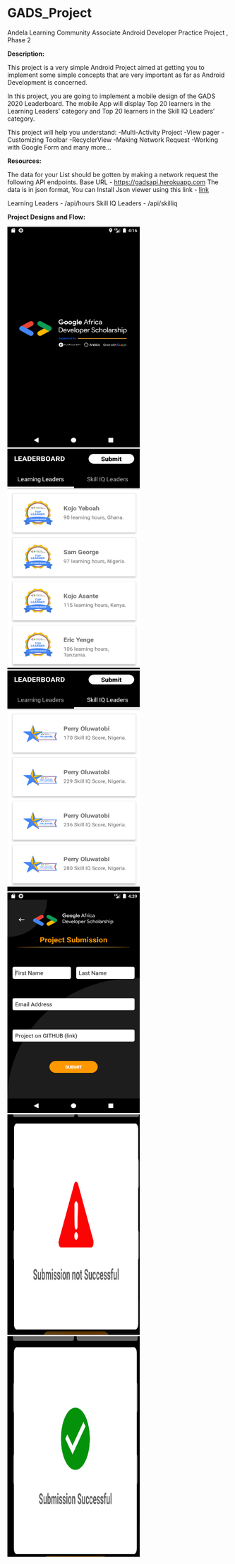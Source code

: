 # GADS_Project
Andela Learning Community Associate Android Developer Practice Project , Phase 2

**Description:**

This project is a very simple Android Project aimed at getting you to implement some simple concepts that are very important as far as Android Development is concerned.

In this project, you are going to implement a mobile design of the GADS 2020 Leaderboard.
The mobile App will display Top 20 learners in the Learning Leaders’ category and Top 20 learners in the Skill IQ Leaders’ category.

This project will help you understand:
-Multi-Activity Project
-View pager
-Customizing Toolbar
-RecyclerView
-Making Network Request
-Working with Google Form and many more...

**Resources:**

The data  for your List should be gotten by making a network request the following API endpoints.
Base URL - https://gadsapi.herokuapp.com
The data is in json format, You can Install Json viewer using this link - [link](https://chrome.google.com/webstore/detail/json-viewer/gbmdgpbipfallnflgajpaliibnhdgobh?utm_source=chrome-ntp-icon%E2%80%A9)

Learning Leaders - /api/hours
Skill IQ Leaders - /api/skilliq

**Project Designs and Flow:**


<img src="https://github.com/lilylydia/GADS_Project/blob/master/Screenshots/splash_screen.png" alt="splash screen" width="300" height="500">
<img src="https://github.com/lilylydia/GADS_Project/blob/master/Screenshots/learning_leaders.png" alt="learning leaders" width="300" height="500">
<img src="https://github.com/lilylydia/GADS_Project/blob/master/Screenshots/Skil_IQ_leaders.png" alt="skill IQ leaders" width="300" height="500">
<img src="https://github.com/lilylydia/GADS_Project/blob/master/Screenshots/submit_infos.png" alt="submit infos" width="300" height="500">
<img src="https://github.com/lilylydia/GADS_Project/blob/master/Screenshots/submission_failed.png" alt="submission failded" width="300" height="500">
<img src="https://github.com/lilylydia/GADS_Project/blob/master/Screenshots/submition_successful.png" alt="submission successfull" width="300" height="500">


